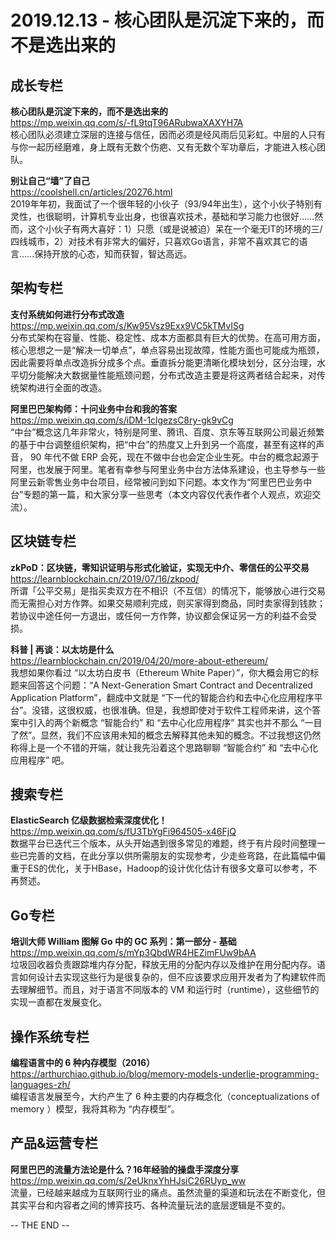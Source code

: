 **2019.12.13 - 核心团队是沉淀下来的，而不是选出来的**
========  

## 成长专栏

**核心团队是沉淀下来的，而不是选出来的**   
https://mp.weixin.qq.com/s/-fL9tqT96ARubwaXAXYH7A   
核心团队必须建立深层的连接与信任，因而必须是经风雨后见彩虹。中层的人只有与你一起历经磨难，身上既有无数个伤疤、又有无数个军功章后，才能进入核心团队。

**别让自己“墙”了自己**   
https://coolshell.cn/articles/20276.html   
2019年年初，我面试了一个很年轻的小伙子（93/94年出生），这个小伙子特别有灵性，也很聪明，计算机专业出身，也很喜欢技术，基础和学习能力也很好……然而，这个小伙子有两大喜好：1）只愿（或是说被迫）呆在一个毫无IT的环境的三/四线城市，2）对技术有非常大的偏好，只喜欢Go语言，非常不喜欢其它的语言……保持开放的心态，知而获智，智达高远。


## 架构专栏

**支付系统如何进行分布式改造**   
https://mp.weixin.qq.com/s/Kw95Vsz9Exx9VC5kTMvISg   
分布式架构在容量、性能、稳定性、成本方面都具有巨大的优势。在高可用方面，核心思想之一是“解决一切单点”，单点容易出现故障，性能方面也可能成为瓶颈，因此需要将单点改造拆分成多个点。垂直拆分能更清晰化模块划分，区分治理，水平切分能解决大数据量性能瓶颈问题，分布式改造主要是将这两者结合起来，对传统架构进行全面的改造。

**阿里巴巴架构师：十问业务中台和我的答案**   
https://mp.weixin.qq.com/s/iDM-1clgezsC8ry-gk9vCg   
“中台”概念这几年非常火，特别是阿里、腾讯、百度、京东等互联网公司最近频繁的基于中台调整组织架构，把“中台”的热度又上升到另一个高度，甚至有这样的声音， 90 年代不做 ERP 会死，现在不做中台也会定企业生死。中台的概念起源于阿里，也发展于阿里。笔者有幸参与阿里业务中台方法体系建设，也主导参与一些阿里云新零售业务中台项目，经常被问到如下问题。本文作为“阿里巴巴业务中台”专题的第一篇，和大家分享一些思考（本文内容仅代表作者个人观点，欢迎交流）。


## 区块链专栏

**zkPoD：区块链，零知识证明与形式化验证，实现无中介、零信任的公平交易**   
https://learnblockchain.cn/2019/07/16/zkpod/   
所谓「公平交易」是指买卖双⽅在不相识（不互信）的情况下，能够放⼼进⾏交易⽽⽆需担⼼对⽅作弊。如果交易顺利完成，则买家得到商品，同时卖家得到钱款；若协议中途任何⼀⽅退出，或任何⼀⽅作弊，协议都会保证另⼀⽅的利益不会受损。

**科普 | 再谈：以太坊是什么**   
https://learnblockchain.cn/2019/04/20/more-about-ethereum/   
我想如果你看过 “以太坊白皮书（Ethereum White Paper）”，你大概会用它的标题来回答这个问题：“A Next-Generation Smart Contract and Decentralized Application Platform”，翻成中文就是 “下一代的智能合约和去中心化应用程序平台”。没错，这很权威，也很准确。但是，我想即使对于软件工程师来讲，这个答案中引入的两个新概念 “智能合约” 和 “去中心化应用程序” 其实也并不那么 “一目了然”。显然，我们不应该用未知的概念去解释其他未知的概念。不过我想这仍然称得上是一个不错的开端，就让我先沿着这个思路聊聊 “智能合约” 和 “去中心化应用程序” 吧。


## 搜索专栏

**ElasticSearch 亿级数据检索深度优化！**   
https://mp.weixin.qq.com/s/fU3TbYgFi964505-x46FjQ   
数据平台已迭代三个版本，从头开始遇到很多常见的难题，终于有片段时间整理一些已完善的文档，在此分享以供所需朋友的实现参考，少走些弯路，在此篇幅中偏重于ES的优化，关于HBase，Hadoop的设计优化估计有很多文章可以参考，不再赘述。


## Go专栏

**培训大师 William 图解 Go 中的 GC 系列：第一部分 - 基础**   
https://mp.weixin.qq.com/s/mYp3QbdWR4HEZimFUw9bAA   
垃圾回收器负责跟踪堆内存分配，释放无用的分配内存以及维护在用分配内存。语言如何设计去实现这些行为是很复杂的，但不应该要求应用开发者为了构建软件而去理解细节。而且，对于语言不同版本的 VM 和运行时（runtime），这些细节的实现一直都在发展变化。


## 操作系统专栏

**编程语言中的 6 种内存模型（2016）**     
https://arthurchiao.github.io/blog/memory-models-underlie-programming-languages-zh/    
编程语言发展至今，大约产生了 6 种主要的内存概念化（conceptualizations of memory ）模型，我将其称为 “内存模型”。


## 产品&运营专栏

**阿里巴巴的流量方法论是什么？16年经验的操盘手深度分享**       
https://mp.weixin.qq.com/s/2eUknxYhHJsiC26RUyp_ww       
流量，已经越来越成为互联网行业的痛点。虽然流量的渠道和玩法在不断变化，但其实平台和内容者之间的博弈技巧、各种流量玩法的底层逻辑是不变的。



-- THE END --
